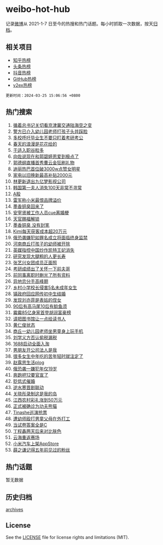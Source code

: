 # weibo-hot-hub

记录[微博](https://www.weibo.com)从 2021-1-7 日至今的热搜和热门话题。每小时抓取一次数据，按天[归档](archives)。

## 相关项目

- [知乎热榜](https://github.com/lonnyzhang423/zhihu-hot-hub)
- [头条热榜](https://github.com/lonnyzhang423/toutiao-hot-hub)
- [抖音热榜](https://github.com/lonnyzhang423/douyin-hot-hub)
- [GitHub热榜](https://github.com/lonnyzhang423/github-hot-hub)
- [v2ex热榜](https://github.com/lonnyzhang423/v2ex-hot-hub)


`更新时间：2024-03-25 15:06:56 +0800`

## 热门搜索

1. [循着总书记关切看京津冀交通陆海空之变](https://m.weibo.cn/search?containerid=100103type%3D1%26t%3D10%26q%3D%23%E5%BE%AA%E7%9D%80%E6%80%BB%E4%B9%A6%E8%AE%B0%E5%85%B3%E5%88%87%E7%9C%8B%E4%BA%AC%E6%B4%A5%E5%86%80%E4%BA%A4%E9%80%9A%E9%99%86%E6%B5%B7%E7%A9%BA%E4%B9%8B%E5%8F%98%23&stream_entry_id=51&isnewpage=1&extparam=seat%3D1%26filter_type%3Drealtimehot%26stream_entry_id%3D51%26pos%3D0%26c_type%3D51%26dgr%3D0%26q%3D%2523%25E5%25BE%25AA%25E7%259D%2580%25E6%2580%25BB%25E4%25B9%25A6%25E8%25AE%25B0%25E5%2585%25B3%25E5%2588%2587%25E7%259C%258B%25E4%25BA%25AC%25E6%25B4%25A5%25E5%2586%2580%25E4%25BA%25A4%25E9%2580%259A%25E9%2599%2586%25E6%25B5%25B7%25E7%25A9%25BA%25E4%25B9%258B%25E5%258F%2598%2523%26cate%3D10103%26display_time%3D1711350415%26pre_seqid%3D1711350415716013313225)
1. [警方已介入幼儿园老师打孩子头并踩脸](https://m.weibo.cn/search?containerid=100103type%3D1%26t%3D10%26q%3D%23%E8%AD%A6%E6%96%B9%E5%B7%B2%E4%BB%8B%E5%85%A5%E5%B9%BC%E5%84%BF%E5%9B%AD%E8%80%81%E5%B8%88%E6%89%93%E5%AD%A9%E5%AD%90%E5%A4%B4%E5%B9%B6%E8%B8%A9%E8%84%B8%23&stream_entry_id=31&isnewpage=1&extparam=seat%3D1%26lcate%3D5001%26pos%3D0%26realpos%3D1%26q%3D%2523%25E8%25AD%25A6%25E6%2596%25B9%25E5%25B7%25B2%25E4%25BB%258B%25E5%2585%25A5%25E5%25B9%25BC%25E5%2584%25BF%25E5%259B%25AD%25E8%2580%2581%25E5%25B8%2588%25E6%2589%2593%25E5%25AD%25A9%25E5%25AD%2590%25E5%25A4%25B4%25E5%25B9%25B6%25E8%25B8%25A9%25E8%2584%25B8%2523%26dgr%3D0%26filter_type%3Drealtimehot%26cate%3D5001%26c_type%3D31%26flag%3D2%26stream_entry_id%3D31%26band_rank%3D1%26display_time%3D1711350415%26pre_seqid%3D1711350415716013313225)
1. [多校呼吁毕业生不要只盯着考研考公](https://m.weibo.cn/search?containerid=100103type%3D1%26t%3D10%26q%3D%23%E5%A4%9A%E6%A0%A1%E5%91%BC%E5%90%81%E6%AF%95%E4%B8%9A%E7%94%9F%E4%B8%8D%E8%A6%81%E5%8F%AA%E7%9B%AF%E7%9D%80%E8%80%83%E7%A0%94%E8%80%83%E5%85%AC%23&stream_entry_id=31&isnewpage=1&extparam=seat%3D1%26lcate%3D5001%26pos%3D1%26realpos%3D2%26q%3D%2523%25E5%25A4%259A%25E6%25A0%25A1%25E5%2591%25BC%25E5%2590%2581%25E6%25AF%2595%25E4%25B8%259A%25E7%2594%259F%25E4%25B8%258D%25E8%25A6%2581%25E5%258F%25AA%25E7%259B%25AF%25E7%259D%2580%25E8%2580%2583%25E7%25A0%2594%25E8%2580%2583%25E5%2585%25AC%2523%26dgr%3D0%26filter_type%3Drealtimehot%26cate%3D5001%26c_type%3D31%26flag%3D0%26stream_entry_id%3D31%26band_rank%3D2%26display_time%3D1711350415%26pre_seqid%3D1711350415716013313225)
1. [春天的浪漫是花花给的](https://m.weibo.cn/search?containerid=100103type%3D1%26t%3D10%26q%3D%23%E6%98%A5%E5%A4%A9%E7%9A%84%E6%B5%AA%E6%BC%AB%E6%98%AF%E8%8A%B1%E8%8A%B1%E7%BB%99%E7%9A%84%23&stream_entry_id=31&isnewpage=1&extparam=seat%3D1%26lcate%3D5001%26pos%3D2%26realpos%3D3%26q%3D%2523%25E6%2598%25A5%25E5%25A4%25A9%25E7%259A%2584%25E6%25B5%25AA%25E6%25BC%25AB%25E6%2598%25AF%25E8%258A%25B1%25E8%258A%25B1%25E7%25BB%2599%25E7%259A%2584%2523%26dgr%3D0%26filter_type%3Drealtimehot%26cate%3D5001%26c_type%3D31%26flag%3D0%26stream_entry_id%3D31%26band_rank%3D3%26display_time%3D1711350415%26pre_seqid%3D1711350415716013313225)
1. [于适入职谷粒多](https://m.weibo.cn/search?containerid=100103type%3D1%26t%3D10%26q%3D%23%E4%BA%8E%E9%80%82%E5%85%A5%E8%81%8C%E8%B0%B7%E7%B2%92%E5%A4%9A%23&stream_entry_id=31&isnewpage=1&extparam=seat%3D1%26topic_ad%3D1%26lcate%3D5001%26is_ad_pos%3D1%26pos%3D3%26stream_entry_id%3D31%26q%3D%2523%25E4%25BA%258E%25E9%2580%2582%25E5%2585%25A5%25E8%2581%258C%25E8%25B0%25B7%25E7%25B2%2592%25E5%25A4%259A%2523%26dgr%3D0%26filter_type%3Drealtimehot%26band_rank%3D4%26c_type%3D31%26adid%3D227904%26cate%3D5001%26display_time%3D1711350415%26pre_seqid%3D1711350415716013313225)
1. [向佐说现在和郭碧婷恩爱到极点了](https://m.weibo.cn/search?containerid=100103type%3D1%26t%3D10%26q%3D%23%E5%90%91%E4%BD%90%E8%AF%B4%E7%8E%B0%E5%9C%A8%E5%92%8C%E9%83%AD%E7%A2%A7%E5%A9%B7%E6%81%A9%E7%88%B1%E5%88%B0%E6%9E%81%E7%82%B9%E4%BA%86%23&stream_entry_id=31&isnewpage=1&extparam=seat%3D1%26lcate%3D5001%26pos%3D4%26realpos%3D4%26q%3D%2523%25E5%2590%2591%25E4%25BD%2590%25E8%25AF%25B4%25E7%258E%25B0%25E5%259C%25A8%25E5%2592%258C%25E9%2583%25AD%25E7%25A2%25A7%25E5%25A9%25B7%25E6%2581%25A9%25E7%2588%25B1%25E5%2588%25B0%25E6%259E%2581%25E7%2582%25B9%25E4%25BA%2586%2523%26dgr%3D0%26filter_type%3Drealtimehot%26cate%3D5001%26c_type%3D31%26flag%3D2%26stream_entry_id%3D31%26band_rank%3D4%26display_time%3D1711350415%26pre_seqid%3D1711350415716013313225)
1. [郭德纲直播首秀曹云金狂刷礼物](https://m.weibo.cn/search?containerid=100103type%3D1%26t%3D10%26q%3D%23%E9%83%AD%E5%BE%B7%E7%BA%B2%E7%9B%B4%E6%92%AD%E9%A6%96%E7%A7%80%E6%9B%B9%E4%BA%91%E9%87%91%E7%8B%82%E5%88%B7%E7%A4%BC%E7%89%A9%23&stream_entry_id=31&isnewpage=1&extparam=seat%3D1%26lcate%3D5001%26pos%3D5%26realpos%3D5%26q%3D%2523%25E9%2583%25AD%25E5%25BE%25B7%25E7%25BA%25B2%25E7%259B%25B4%25E6%2592%25AD%25E9%25A6%2596%25E7%25A7%2580%25E6%259B%25B9%25E4%25BA%2591%25E9%2587%2591%25E7%258B%2582%25E5%2588%25B7%25E7%25A4%25BC%25E7%2589%25A9%2523%26dgr%3D0%26filter_type%3Drealtimehot%26cate%3D5001%26c_type%3D31%26flag%3D1%26stream_entry_id%3D31%26band_rank%3D5%26display_time%3D1711350415%26pre_seqid%3D1711350415716013313225)
1. [迪丽热巴首位破3000w点赞女明星](https://m.weibo.cn/search?containerid=100103type%3D1%26t%3D10%26q%3D%23%E8%BF%AA%E4%B8%BD%E7%83%AD%E5%B7%B4%E9%A6%96%E4%BD%8D%E7%A0%B43000w%E7%82%B9%E8%B5%9E%E5%A5%B3%E6%98%8E%E6%98%9F%23&stream_entry_id=31&isnewpage=1&extparam=seat%3D1%26lcate%3D5001%26pos%3D6%26realpos%3D6%26q%3D%2523%25E8%25BF%25AA%25E4%25B8%25BD%25E7%2583%25AD%25E5%25B7%25B4%25E9%25A6%2596%25E4%25BD%258D%25E7%25A0%25B43000w%25E7%2582%25B9%25E8%25B5%259E%25E5%25A5%25B3%25E6%2598%258E%25E6%2598%259F%2523%26dgr%3D0%26filter_type%3Drealtimehot%26cate%3D5001%26c_type%3D31%26flag%3D1%26stream_entry_id%3D31%26band_rank%3D6%26display_time%3D1711350415%26pre_seqid%3D1711350415716013313225)
1. [家电以旧换新最高补贴2000元](https://m.weibo.cn/search?containerid=100103type%3D1%26t%3D10%26q%3D%23%E5%AE%B6%E7%94%B5%E4%BB%A5%E6%97%A7%E6%8D%A2%E6%96%B0%E6%9C%80%E9%AB%98%E8%A1%A5%E8%B4%B42000%E5%85%83%23&stream_entry_id=31&isnewpage=1&extparam=seat%3D1%26topic_ad%3D1%26lcate%3D5001%26is_ad_pos%3D1%26pos%3D7%26stream_entry_id%3D31%26q%3D%2523%25E5%25AE%25B6%25E7%2594%25B5%25E4%25BB%25A5%25E6%2597%25A7%25E6%258D%25A2%25E6%2596%25B0%25E6%259C%2580%25E9%25AB%2598%25E8%25A1%25A5%25E8%25B4%25B42000%25E5%2585%2583%2523%26dgr%3D0%26filter_type%3Drealtimehot%26band_rank%3D7%26c_type%3D31%26adid%3D227946%26cate%3D5001%26display_time%3D1711350415%26pre_seqid%3D1711350415716013313225)
1. [林更新退出九亿梦影视公司](https://m.weibo.cn/search?containerid=100103type%3D1%26t%3D10%26q%3D%23%E6%9E%97%E6%9B%B4%E6%96%B0%E9%80%80%E5%87%BA%E4%B9%9D%E4%BA%BF%E6%A2%A6%E5%BD%B1%E8%A7%86%E5%85%AC%E5%8F%B8%23&stream_entry_id=31&isnewpage=1&extparam=seat%3D1%26lcate%3D5001%26pos%3D8%26realpos%3D7%26q%3D%2523%25E6%259E%2597%25E6%259B%25B4%25E6%2596%25B0%25E9%2580%2580%25E5%2587%25BA%25E4%25B9%259D%25E4%25BA%25BF%25E6%25A2%25A6%25E5%25BD%25B1%25E8%25A7%2586%25E5%2585%25AC%25E5%258F%25B8%2523%26dgr%3D0%26filter_type%3Drealtimehot%26cate%3D5001%26c_type%3D31%26flag%3D2%26stream_entry_id%3D31%26band_rank%3D7%26display_time%3D1711350415%26pre_seqid%3D1711350415716013313225)
1. [韩国第一夫人消失100天非常不寻常](https://m.weibo.cn/search?containerid=100103type%3D1%26t%3D10%26q%3D%23%E9%9F%A9%E5%9B%BD%E7%AC%AC%E4%B8%80%E5%A4%AB%E4%BA%BA%E6%B6%88%E5%A4%B1100%E5%A4%A9%E9%9D%9E%E5%B8%B8%E4%B8%8D%E5%AF%BB%E5%B8%B8%23&stream_entry_id=31&isnewpage=1&extparam=seat%3D1%26lcate%3D5001%26pos%3D9%26realpos%3D8%26q%3D%2523%25E9%259F%25A9%25E5%259B%25BD%25E7%25AC%25AC%25E4%25B8%2580%25E5%25A4%25AB%25E4%25BA%25BA%25E6%25B6%2588%25E5%25A4%25B1100%25E5%25A4%25A9%25E9%259D%259E%25E5%25B8%25B8%25E4%25B8%258D%25E5%25AF%25BB%25E5%25B8%25B8%2523%26dgr%3D0%26filter_type%3Drealtimehot%26cate%3D5001%26c_type%3D31%26flag%3D2%26stream_entry_id%3D31%26band_rank%3D8%26display_time%3D1711350415%26pre_seqid%3D1711350415716013313225)
1. [A股](https://m.weibo.cn/search?containerid=100103type%3D1%26t%3D10%26q%3DA%E8%82%A1&stream_entry_id=31&isnewpage=1&extparam=seat%3D1%26lcate%3D5001%26pos%3D10%26realpos%3D9%26q%3DA%25E8%2582%25A1%26dgr%3D0%26filter_type%3Drealtimehot%26cate%3D5001%26c_type%3D31%26flag%3D1%26stream_entry_id%3D31%26band_rank%3D9%26display_time%3D1711350415%26pre_seqid%3D1711350415716013313225)
1. [雷军称小米最恨品牌溢价](https://m.weibo.cn/search?containerid=100103type%3D1%26t%3D10%26q%3D%23%E9%9B%B7%E5%86%9B%E7%A7%B0%E5%B0%8F%E7%B1%B3%E6%9C%80%E6%81%A8%E5%93%81%E7%89%8C%E6%BA%A2%E4%BB%B7%23&stream_entry_id=31&isnewpage=1&extparam=seat%3D1%26lcate%3D5001%26pos%3D11%26realpos%3D10%26q%3D%2523%25E9%259B%25B7%25E5%2586%259B%25E7%25A7%25B0%25E5%25B0%258F%25E7%25B1%25B3%25E6%259C%2580%25E6%2581%25A8%25E5%2593%2581%25E7%2589%258C%25E6%25BA%25A2%25E4%25BB%25B7%2523%26dgr%3D0%26filter_type%3Drealtimehot%26cate%3D5001%26c_type%3D31%26flag%3D1%26stream_entry_id%3D31%26band_rank%3D10%26display_time%3D1711350415%26pre_seqid%3D1711350415716013313225)
1. [墨香铜臭回来了](https://m.weibo.cn/search?containerid=100103type%3D1%26t%3D10%26q%3D%E5%A2%A8%E9%A6%99%E9%93%9C%E8%87%AD%E5%9B%9E%E6%9D%A5%E4%BA%86&stream_entry_id=31&isnewpage=1&extparam=seat%3D1%26lcate%3D5001%26pos%3D12%26realpos%3D11%26q%3D%25E5%25A2%25A8%25E9%25A6%2599%25E9%2593%259C%25E8%2587%25AD%25E5%259B%259E%25E6%259D%25A5%25E4%25BA%2586%26dgr%3D0%26filter_type%3Drealtimehot%26cate%3D5001%26c_type%3D31%26flag%3D1%26stream_entry_id%3D31%26band_rank%3D11%26display_time%3D1711350415%26pre_seqid%3D1711350415716013313225)
1. [安宰贤被工作人员cue离婚梗](https://m.weibo.cn/search?containerid=100103type%3D1%26t%3D10%26q%3D%E5%AE%89%E5%AE%B0%E8%B4%A4%E8%A2%AB%E5%B7%A5%E4%BD%9C%E4%BA%BA%E5%91%98cue%E7%A6%BB%E5%A9%9A%E6%A2%97&stream_entry_id=31&isnewpage=1&extparam=seat%3D1%26lcate%3D5001%26pos%3D13%26realpos%3D12%26q%3D%25E5%25AE%2589%25E5%25AE%25B0%25E8%25B4%25A4%25E8%25A2%25AB%25E5%25B7%25A5%25E4%25BD%259C%25E4%25BA%25BA%25E5%2591%2598cue%25E7%25A6%25BB%25E5%25A9%259A%25E6%25A2%2597%26dgr%3D0%26filter_type%3Drealtimehot%26cate%3D5001%26c_type%3D31%26flag%3D1%26stream_entry_id%3D31%26band_rank%3D12%26display_time%3D1711350415%26pre_seqid%3D1711350415716013313225)
1. [天官赐福解锁](https://m.weibo.cn/search?containerid=100103type%3D1%26t%3D10%26q%3D%E5%A4%A9%E5%AE%98%E8%B5%90%E7%A6%8F%E8%A7%A3%E9%94%81&stream_entry_id=31&isnewpage=1&extparam=seat%3D1%26lcate%3D5001%26pos%3D14%26realpos%3D13%26q%3D%25E5%25A4%25A9%25E5%25AE%2598%25E8%25B5%2590%25E7%25A6%258F%25E8%25A7%25A3%25E9%2594%2581%26dgr%3D0%26filter_type%3Drealtimehot%26cate%3D5001%26c_type%3D31%26flag%3D1%26stream_entry_id%3D31%26band_rank%3D13%26display_time%3D1711350415%26pre_seqid%3D1711350415716013313225)
1. [墨香铜臭 没有封笔](https://m.weibo.cn/search?containerid=100103type%3D1%26t%3D10%26q%3D%E5%A2%A8%E9%A6%99%E9%93%9C%E8%87%AD+%E6%B2%A1%E6%9C%89%E5%B0%81%E7%AC%94&stream_entry_id=31&isnewpage=1&extparam=seat%3D1%26lcate%3D5001%26pos%3D15%26realpos%3D14%26q%3D%25E5%25A2%25A8%25E9%25A6%2599%25E9%2593%259C%25E8%2587%25AD%2520%25E6%25B2%25A1%25E6%259C%2589%25E5%25B0%2581%25E7%25AC%2594%26dgr%3D0%26filter_type%3Drealtimehot%26cate%3D5001%26c_type%3D31%26flag%3D1%26stream_entry_id%3D31%26band_rank%3D14%26display_time%3D1711350415%26pre_seqid%3D1711350415716013313225)
1. [Kimi每天获客成本超20万元](https://m.weibo.cn/search?containerid=100103type%3D1%26t%3D10%26q%3D%23Kimi%E6%AF%8F%E5%A4%A9%E8%8E%B7%E5%AE%A2%E6%88%90%E6%9C%AC%E8%B6%8520%E4%B8%87%E5%85%83%23&stream_entry_id=31&isnewpage=1&extparam=seat%3D1%26lcate%3D5001%26pos%3D16%26realpos%3D15%26q%3D%2523Kimi%25E6%25AF%258F%25E5%25A4%25A9%25E8%258E%25B7%25E5%25AE%25A2%25E6%2588%2590%25E6%259C%25AC%25E8%25B6%258520%25E4%25B8%2587%25E5%2585%2583%2523%26dgr%3D0%26filter_type%3Drealtimehot%26cate%3D5001%26c_type%3D31%26flag%3D2%26stream_entry_id%3D31%26band_rank%3D15%26display_time%3D1711350415%26pre_seqid%3D1711350415716013313225)
1. [俄恐袭嫌犯如罪名成立将面临终身监禁](https://m.weibo.cn/search?containerid=100103type%3D1%26t%3D10%26q%3D%23%E4%BF%84%E6%81%90%E8%A2%AD%E5%AB%8C%E7%8A%AF%E5%A6%82%E7%BD%AA%E5%90%8D%E6%88%90%E7%AB%8B%E5%B0%86%E9%9D%A2%E4%B8%B4%E7%BB%88%E8%BA%AB%E7%9B%91%E7%A6%81%23&stream_entry_id=31&isnewpage=1&extparam=seat%3D1%26lcate%3D5001%26pos%3D17%26realpos%3D16%26q%3D%2523%25E4%25BF%2584%25E6%2581%2590%25E8%25A2%25AD%25E5%25AB%258C%25E7%258A%25AF%25E5%25A6%2582%25E7%25BD%25AA%25E5%2590%258D%25E6%2588%2590%25E7%25AB%258B%25E5%25B0%2586%25E9%259D%25A2%25E4%25B8%25B4%25E7%25BB%2588%25E8%25BA%25AB%25E7%259B%2591%25E7%25A6%2581%2523%26dgr%3D0%26filter_type%3Drealtimehot%26cate%3D5001%26c_type%3D31%26flag%3D1%26stream_entry_id%3D31%26band_rank%3D16%26display_time%3D1711350415%26pre_seqid%3D1711350415716013313225)
1. [河南商丘打孩子的幼师被开除](https://m.weibo.cn/search?containerid=100103type%3D1%26t%3D10%26q%3D%23%E6%B2%B3%E5%8D%97%E5%95%86%E4%B8%98%E6%89%93%E5%AD%A9%E5%AD%90%E7%9A%84%E5%B9%BC%E5%B8%88%E8%A2%AB%E5%BC%80%E9%99%A4%23&stream_entry_id=31&isnewpage=1&extparam=seat%3D1%26lcate%3D5001%26pos%3D18%26realpos%3D17%26q%3D%2523%25E6%25B2%25B3%25E5%258D%2597%25E5%2595%2586%25E4%25B8%2598%25E6%2589%2593%25E5%25AD%25A9%25E5%25AD%2590%25E7%259A%2584%25E5%25B9%25BC%25E5%25B8%2588%25E8%25A2%25AB%25E5%25BC%2580%25E9%2599%25A4%2523%26dgr%3D0%26filter_type%3Drealtimehot%26cate%3D5001%26c_type%3D31%26flag%3D1%26stream_entry_id%3D31%26band_rank%3D17%26display_time%3D1711350415%26pre_seqid%3D1711350415716013313225)
1. [英媒指控中国炒作凯特王妃消失](https://m.weibo.cn/search?containerid=100103type%3D1%26t%3D10%26q%3D%23%E8%8B%B1%E5%AA%92%E6%8C%87%E6%8E%A7%E4%B8%AD%E5%9B%BD%E7%82%92%E4%BD%9C%E5%87%AF%E7%89%B9%E7%8E%8B%E5%A6%83%E6%B6%88%E5%A4%B1%23&stream_entry_id=31&isnewpage=1&extparam=seat%3D1%26lcate%3D5001%26pos%3D19%26realpos%3D18%26q%3D%2523%25E8%258B%25B1%25E5%25AA%2592%25E6%258C%2587%25E6%258E%25A7%25E4%25B8%25AD%25E5%259B%25BD%25E7%2582%2592%25E4%25BD%259C%25E5%2587%25AF%25E7%2589%25B9%25E7%258E%258B%25E5%25A6%2583%25E6%25B6%2588%25E5%25A4%25B1%2523%26dgr%3D0%26filter_type%3Drealtimehot%26cate%3D5001%26c_type%3D31%26flag%3D1%26stream_entry_id%3D31%26band_rank%3D18%26display_time%3D1711350415%26pre_seqid%3D1711350415716013313225)
1. [研究发现大腿粗的人更长寿](https://m.weibo.cn/search?containerid=100103type%3D1%26t%3D10%26q%3D%23%E7%A0%94%E7%A9%B6%E5%8F%91%E7%8E%B0%E5%A4%A7%E8%85%BF%E7%B2%97%E7%9A%84%E4%BA%BA%E6%9B%B4%E9%95%BF%E5%AF%BF%23&stream_entry_id=31&isnewpage=1&extparam=seat%3D1%26lcate%3D5001%26pos%3D20%26realpos%3D19%26q%3D%2523%25E7%25A0%2594%25E7%25A9%25B6%25E5%258F%2591%25E7%258E%25B0%25E5%25A4%25A7%25E8%2585%25BF%25E7%25B2%2597%25E7%259A%2584%25E4%25BA%25BA%25E6%259B%25B4%25E9%2595%25BF%25E5%25AF%25BF%2523%26dgr%3D0%26filter_type%3Drealtimehot%26cate%3D5001%26c_type%3D31%26flag%3D0%26stream_entry_id%3D31%26band_rank%3D19%26display_time%3D1711350415%26pre_seqid%3D1711350415716013313225)
1. [张艺兴女团成员正面照](https://m.weibo.cn/search?containerid=100103type%3D1%26t%3D10%26q%3D%23%E5%BC%A0%E8%89%BA%E5%85%B4%E5%A5%B3%E5%9B%A2%E6%88%90%E5%91%98%E6%AD%A3%E9%9D%A2%E7%85%A7%23&stream_entry_id=31&isnewpage=1&extparam=seat%3D1%26lcate%3D5001%26pos%3D21%26realpos%3D20%26q%3D%2523%25E5%25BC%25A0%25E8%2589%25BA%25E5%2585%25B4%25E5%25A5%25B3%25E5%259B%25A2%25E6%2588%2590%25E5%2591%2598%25E6%25AD%25A3%25E9%259D%25A2%25E7%2585%25A7%2523%26dgr%3D0%26filter_type%3Drealtimehot%26cate%3D5001%26c_type%3D31%26flag%3D0%26stream_entry_id%3D31%26band_rank%3D20%26display_time%3D1711350415%26pre_seqid%3D1711350415716013313225)
1. [考研成绩出了关怀一下前夫哥](https://m.weibo.cn/search?containerid=100103type%3D1%26t%3D10%26q%3D%23%E8%80%83%E7%A0%94%E6%88%90%E7%BB%A9%E5%87%BA%E4%BA%86%E5%85%B3%E6%80%80%E4%B8%80%E4%B8%8B%E5%89%8D%E5%A4%AB%E5%93%A5%23&stream_entry_id=31&isnewpage=1&extparam=seat%3D1%26lcate%3D5001%26pos%3D22%26realpos%3D21%26q%3D%2523%25E8%2580%2583%25E7%25A0%2594%25E6%2588%2590%25E7%25BB%25A9%25E5%2587%25BA%25E4%25BA%2586%25E5%2585%25B3%25E6%2580%2580%25E4%25B8%2580%25E4%25B8%258B%25E5%2589%258D%25E5%25A4%25AB%25E5%2593%25A5%2523%26dgr%3D0%26filter_type%3Drealtimehot%26cate%3D5001%26c_type%3D31%26flag%3D1%26stream_entry_id%3D31%26band_rank%3D21%26display_time%3D1711350415%26pre_seqid%3D1711350415716013313225)
1. [前同事离职时删光了所有资料](https://m.weibo.cn/search?containerid=100103type%3D1%26t%3D10%26q%3D%23%E5%89%8D%E5%90%8C%E4%BA%8B%E7%A6%BB%E8%81%8C%E6%97%B6%E5%88%A0%E5%85%89%E4%BA%86%E6%89%80%E6%9C%89%E8%B5%84%E6%96%99%23&stream_entry_id=31&isnewpage=1&extparam=seat%3D1%26lcate%3D5001%26pos%3D23%26realpos%3D22%26q%3D%2523%25E5%2589%258D%25E5%2590%258C%25E4%25BA%258B%25E7%25A6%25BB%25E8%2581%258C%25E6%2597%25B6%25E5%2588%25A0%25E5%2585%2589%25E4%25BA%2586%25E6%2589%2580%25E6%259C%2589%25E8%25B5%2584%25E6%2596%2599%2523%26dgr%3D0%26filter_type%3Drealtimehot%26cate%3D5001%26c_type%3D31%26flag%3D0%26stream_entry_id%3D31%26band_rank%3D22%26display_time%3D1711350415%26pre_seqid%3D1711350415716013313225)
1. [异地恋分手高峰期](https://m.weibo.cn/search?containerid=100103type%3D1%26t%3D10%26q%3D%23%E5%BC%82%E5%9C%B0%E6%81%8B%E5%88%86%E6%89%8B%E9%AB%98%E5%B3%B0%E6%9C%9F%23&stream_entry_id=31&isnewpage=1&extparam=seat%3D1%26lcate%3D5001%26pos%3D24%26realpos%3D23%26q%3D%2523%25E5%25BC%2582%25E5%259C%25B0%25E6%2581%258B%25E5%2588%2586%25E6%2589%258B%25E9%25AB%2598%25E5%25B3%25B0%25E6%259C%259F%2523%26dgr%3D0%26filter_type%3Drealtimehot%26cate%3D5001%26c_type%3D31%26flag%3D1%26stream_entry_id%3D31%26band_rank%3D23%26display_time%3D1711350415%26pre_seqid%3D1711350415716013313225)
1. [乡村小学校长侵害5名未成年女生](https://m.weibo.cn/search?containerid=100103type%3D1%26t%3D10%26q%3D%23%E4%B9%A1%E6%9D%91%E5%B0%8F%E5%AD%A6%E6%A0%A1%E9%95%BF%E4%BE%B5%E5%AE%B35%E5%90%8D%E6%9C%AA%E6%88%90%E5%B9%B4%E5%A5%B3%E7%94%9F%23&stream_entry_id=31&isnewpage=1&extparam=seat%3D1%26lcate%3D5001%26pos%3D25%26realpos%3D24%26q%3D%2523%25E4%25B9%25A1%25E6%259D%2591%25E5%25B0%258F%25E5%25AD%25A6%25E6%25A0%25A1%25E9%2595%25BF%25E4%25BE%25B5%25E5%25AE%25B35%25E5%2590%258D%25E6%259C%25AA%25E6%2588%2590%25E5%25B9%25B4%25E5%25A5%25B3%25E7%2594%259F%2523%26dgr%3D0%26filter_type%3Drealtimehot%26cate%3D5001%26c_type%3D31%26flag%3D0%26stream_entry_id%3D31%26band_rank%3D24%26display_time%3D1711350415%26pre_seqid%3D1711350415716013313225)
1. [镇政府回应网传初中生结婚](https://m.weibo.cn/search?containerid=100103type%3D1%26t%3D10%26q%3D%23%E9%95%87%E6%94%BF%E5%BA%9C%E5%9B%9E%E5%BA%94%E7%BD%91%E4%BC%A0%E5%88%9D%E4%B8%AD%E7%94%9F%E7%BB%93%E5%A9%9A%23&stream_entry_id=31&isnewpage=1&extparam=seat%3D1%26lcate%3D5001%26pos%3D26%26realpos%3D25%26q%3D%2523%25E9%2595%2587%25E6%2594%25BF%25E5%25BA%259C%25E5%259B%259E%25E5%25BA%2594%25E7%25BD%2591%25E4%25BC%25A0%25E5%2588%259D%25E4%25B8%25AD%25E7%2594%259F%25E7%25BB%2593%25E5%25A9%259A%2523%26dgr%3D0%26filter_type%3Drealtimehot%26cate%3D5001%26c_type%3D31%26flag%3D1%26stream_entry_id%3D31%26band_rank%3D25%26display_time%3D1711350415%26pre_seqid%3D1711350415716013313225)
1. [发现刘亦菲是表姑的侄女](https://m.weibo.cn/search?containerid=100103type%3D1%26t%3D10%26q%3D%23%E5%8F%91%E7%8E%B0%E5%88%98%E4%BA%A6%E8%8F%B2%E6%98%AF%E8%A1%A8%E5%A7%91%E7%9A%84%E4%BE%84%E5%A5%B3%23&stream_entry_id=31&isnewpage=1&extparam=seat%3D1%26lcate%3D5001%26pos%3D27%26realpos%3D26%26q%3D%2523%25E5%258F%2591%25E7%258E%25B0%25E5%2588%2598%25E4%25BA%25A6%25E8%258F%25B2%25E6%2598%25AF%25E8%25A1%25A8%25E5%25A7%2591%25E7%259A%2584%25E4%25BE%2584%25E5%25A5%25B3%2523%26dgr%3D0%26filter_type%3Drealtimehot%26cate%3D5001%26c_type%3D31%26flag%3D0%26stream_entry_id%3D31%26band_rank%3D26%26display_time%3D1711350415%26pre_seqid%3D1711350415716013313225)
1. [90后有高马尾10后有鲶鱼须](https://m.weibo.cn/search?containerid=100103type%3D1%26t%3D10%26q%3D%2390%E5%90%8E%E6%9C%89%E9%AB%98%E9%A9%AC%E5%B0%BE10%E5%90%8E%E6%9C%89%E9%B2%B6%E9%B1%BC%E9%A1%BB%23&stream_entry_id=31&isnewpage=1&extparam=seat%3D1%26lcate%3D5001%26pos%3D28%26realpos%3D27%26q%3D%252390%25E5%2590%258E%25E6%259C%2589%25E9%25AB%2598%25E9%25A9%25AC%25E5%25B0%25BE10%25E5%2590%258E%25E6%259C%2589%25E9%25B2%25B6%25E9%25B1%25BC%25E9%25A1%25BB%2523%26dgr%3D0%26filter_type%3Drealtimehot%26cate%3D5001%26c_type%3D31%26flag%3D1%26stream_entry_id%3D31%26band_rank%3D27%26display_time%3D1711350415%26pre_seqid%3D1711350415716013313225)
1. [霉霉85亿身家首登胡润富豪榜](https://m.weibo.cn/search?containerid=100103type%3D1%26t%3D10%26q%3D%23%E9%9C%89%E9%9C%8985%E4%BA%BF%E8%BA%AB%E5%AE%B6%E9%A6%96%E7%99%BB%E8%83%A1%E6%B6%A6%E5%AF%8C%E8%B1%AA%E6%A6%9C%23&stream_entry_id=31&isnewpage=1&extparam=seat%3D1%26lcate%3D5001%26pos%3D29%26realpos%3D28%26q%3D%2523%25E9%259C%2589%25E9%259C%258985%25E4%25BA%25BF%25E8%25BA%25AB%25E5%25AE%25B6%25E9%25A6%2596%25E7%2599%25BB%25E8%2583%25A1%25E6%25B6%25A6%25E5%25AF%258C%25E8%25B1%25AA%25E6%25A6%259C%2523%26dgr%3D0%26filter_type%3Drealtimehot%26cate%3D5001%26c_type%3D31%26flag%3D0%26stream_entry_id%3D31%26band_rank%3D28%26display_time%3D1711350415%26pre_seqid%3D1711350415716013313225)
1. [请把图书馆让一点给读书人](https://m.weibo.cn/search?containerid=100103type%3D1%26t%3D10%26q%3D%23%E8%AF%B7%E6%8A%8A%E5%9B%BE%E4%B9%A6%E9%A6%86%E8%AE%A9%E4%B8%80%E7%82%B9%E7%BB%99%E8%AF%BB%E4%B9%A6%E4%BA%BA%23&stream_entry_id=31&isnewpage=1&extparam=seat%3D1%26lcate%3D5001%26pos%3D30%26realpos%3D29%26q%3D%2523%25E8%25AF%25B7%25E6%258A%258A%25E5%259B%25BE%25E4%25B9%25A6%25E9%25A6%2586%25E8%25AE%25A9%25E4%25B8%2580%25E7%2582%25B9%25E7%25BB%2599%25E8%25AF%25BB%25E4%25B9%25A6%25E4%25BA%25BA%2523%26dgr%3D0%26filter_type%3Drealtimehot%26cate%3D5001%26c_type%3D31%26flag%3D0%26stream_entry_id%3D31%26band_rank%3D29%26display_time%3D1711350415%26pre_seqid%3D1711350415716013313225)
1. [黄仁俊状态](https://m.weibo.cn/search?containerid=100103type%3D1%26t%3D10%26q%3D%E9%BB%84%E4%BB%81%E4%BF%8A%E7%8A%B6%E6%80%81&stream_entry_id=31&isnewpage=1&extparam=seat%3D1%26lcate%3D5001%26pos%3D31%26realpos%3D30%26q%3D%25E9%25BB%2584%25E4%25BB%2581%25E4%25BF%258A%25E7%258A%25B6%25E6%2580%2581%26dgr%3D0%26filter_type%3Drealtimehot%26cate%3D5001%26c_type%3D31%26flag%3D1%26stream_entry_id%3D31%26band_rank%3D30%26display_time%3D1711350415%26pre_seqid%3D1711350415716013313225)
1. [商丘一幼儿园老师坐男童身上玩手机](https://m.weibo.cn/search?containerid=100103type%3D1%26t%3D10%26q%3D%23%E5%95%86%E4%B8%98%E4%B8%80%E5%B9%BC%E5%84%BF%E5%9B%AD%E8%80%81%E5%B8%88%E5%9D%90%E7%94%B7%E7%AB%A5%E8%BA%AB%E4%B8%8A%E7%8E%A9%E6%89%8B%E6%9C%BA%23&stream_entry_id=31&isnewpage=1&extparam=seat%3D1%26lcate%3D5001%26pos%3D32%26realpos%3D31%26q%3D%2523%25E5%2595%2586%25E4%25B8%2598%25E4%25B8%2580%25E5%25B9%25BC%25E5%2584%25BF%25E5%259B%25AD%25E8%2580%2581%25E5%25B8%2588%25E5%259D%2590%25E7%2594%25B7%25E7%25AB%25A5%25E8%25BA%25AB%25E4%25B8%258A%25E7%258E%25A9%25E6%2589%258B%25E6%259C%25BA%2523%26dgr%3D0%26filter_type%3Drealtimehot%26cate%3D5001%26c_type%3D31%26flag%3D1%26stream_entry_id%3D31%26band_rank%3D31%26display_time%3D1711350415%26pre_seqid%3D1711350415716013313225)
1. [刘学义方否认偷税漏税](https://m.weibo.cn/search?containerid=100103type%3D1%26t%3D10%26q%3D%23%E5%88%98%E5%AD%A6%E4%B9%89%E6%96%B9%E5%90%A6%E8%AE%A4%E5%81%B7%E7%A8%8E%E6%BC%8F%E7%A8%8E%23&stream_entry_id=31&isnewpage=1&extparam=seat%3D1%26lcate%3D5001%26pos%3D33%26realpos%3D32%26q%3D%2523%25E5%2588%2598%25E5%25AD%25A6%25E4%25B9%2589%25E6%2596%25B9%25E5%2590%25A6%25E8%25AE%25A4%25E5%2581%25B7%25E7%25A8%258E%25E6%25BC%258F%25E7%25A8%258E%2523%26dgr%3D0%26filter_type%3Drealtimehot%26cate%3D5001%26c_type%3D31%26flag%3D0%26stream_entry_id%3D31%26band_rank%3D32%26display_time%3D1711350415%26pre_seqid%3D1711350415716013313225)
1. [1688启动全面入淘](https://m.weibo.cn/search?containerid=100103type%3D1%26t%3D10%26q%3D%231688%E5%90%AF%E5%8A%A8%E5%85%A8%E9%9D%A2%E5%85%A5%E6%B7%98%23&stream_entry_id=31&isnewpage=1&extparam=seat%3D1%26lcate%3D5001%26pos%3D34%26realpos%3D33%26q%3D%25231688%25E5%2590%25AF%25E5%258A%25A8%25E5%2585%25A8%25E9%259D%25A2%25E5%2585%25A5%25E6%25B7%2598%2523%26dgr%3D0%26filter_type%3Drealtimehot%26cate%3D5001%26c_type%3D31%26flag%3D1%26stream_entry_id%3D31%26band_rank%3D33%26display_time%3D1711350415%26pre_seqid%3D1711350415716013313225)
1. [男朋友开公司法人是我](https://m.weibo.cn/search?containerid=100103type%3D1%26t%3D10%26q%3D%23%E7%94%B7%E6%9C%8B%E5%8F%8B%E5%BC%80%E5%85%AC%E5%8F%B8%E6%B3%95%E4%BA%BA%E6%98%AF%E6%88%91%23&stream_entry_id=31&isnewpage=1&extparam=seat%3D1%26lcate%3D5001%26pos%3D35%26realpos%3D34%26q%3D%2523%25E7%2594%25B7%25E6%259C%258B%25E5%258F%258B%25E5%25BC%2580%25E5%2585%25AC%25E5%258F%25B8%25E6%25B3%2595%25E4%25BA%25BA%25E6%2598%25AF%25E6%2588%2591%2523%26dgr%3D0%26filter_type%3Drealtimehot%26cate%3D5001%26c_type%3D31%26flag%3D1%26stream_entry_id%3D31%26band_rank%3D34%26display_time%3D1711350415%26pre_seqid%3D1711350415716013313225)
1. [很多女生中年吃的苦年轻时就注定了](https://m.weibo.cn/search?containerid=100103type%3D1%26t%3D10%26q%3D%23%E5%BE%88%E5%A4%9A%E5%A5%B3%E7%94%9F%E4%B8%AD%E5%B9%B4%E5%90%83%E7%9A%84%E8%8B%A6%E5%B9%B4%E8%BD%BB%E6%97%B6%E5%B0%B1%E6%B3%A8%E5%AE%9A%E4%BA%86%23&stream_entry_id=31&isnewpage=1&extparam=seat%3D1%26lcate%3D5001%26pos%3D36%26realpos%3D35%26q%3D%2523%25E5%25BE%2588%25E5%25A4%259A%25E5%25A5%25B3%25E7%2594%259F%25E4%25B8%25AD%25E5%25B9%25B4%25E5%2590%2583%25E7%259A%2584%25E8%258B%25A6%25E5%25B9%25B4%25E8%25BD%25BB%25E6%2597%25B6%25E5%25B0%25B1%25E6%25B3%25A8%25E5%25AE%259A%25E4%25BA%2586%2523%26dgr%3D0%26filter_type%3Drealtimehot%26cate%3D5001%26c_type%3D31%26flag%3D0%26stream_entry_id%3D31%26band_rank%3D35%26display_time%3D1711350415%26pre_seqid%3D1711350415716013313225)
1. [赵露思生活plog](https://m.weibo.cn/search?containerid=100103type%3D1%26t%3D10%26q%3D%23%E8%B5%B5%E9%9C%B2%E6%80%9D%E7%94%9F%E6%B4%BBplog%23&stream_entry_id=31&isnewpage=1&extparam=seat%3D1%26lcate%3D5001%26pos%3D37%26realpos%3D36%26q%3D%2523%25E8%25B5%25B5%25E9%259C%25B2%25E6%2580%259D%25E7%2594%259F%25E6%25B4%25BBplog%2523%26dgr%3D0%26filter_type%3Drealtimehot%26cate%3D5001%26c_type%3D31%26flag%3D1%26stream_entry_id%3D31%26band_rank%3D36%26display_time%3D1711350415%26pre_seqid%3D1711350415716013313225)
1. [俄恐袭一嫌犯年仅19岁](https://m.weibo.cn/search?containerid=100103type%3D1%26t%3D10%26q%3D%23%E4%BF%84%E6%81%90%E8%A2%AD%E4%B8%80%E5%AB%8C%E7%8A%AF%E5%B9%B4%E4%BB%8519%E5%B2%81%23&stream_entry_id=31&isnewpage=1&extparam=seat%3D1%26lcate%3D5001%26pos%3D38%26realpos%3D37%26q%3D%2523%25E4%25BF%2584%25E6%2581%2590%25E8%25A2%25AD%25E4%25B8%2580%25E5%25AB%258C%25E7%258A%25AF%25E5%25B9%25B4%25E4%25BB%258519%25E5%25B2%2581%2523%26dgr%3D0%26filter_type%3Drealtimehot%26cate%3D5001%26c_type%3D31%26flag%3D0%26stream_entry_id%3D31%26band_rank%3D37%26display_time%3D1711350415%26pre_seqid%3D1711350415716013313225)
1. [奔跑吧12要官宣了](https://m.weibo.cn/search?containerid=100103type%3D1%26t%3D10%26q%3D%23%E5%A5%94%E8%B7%91%E5%90%A712%E8%A6%81%E5%AE%98%E5%AE%A3%E4%BA%86%23&stream_entry_id=31&isnewpage=1&extparam=seat%3D1%26lcate%3D5001%26pos%3D39%26realpos%3D38%26q%3D%2523%25E5%25A5%2594%25E8%25B7%2591%25E5%2590%25A712%25E8%25A6%2581%25E5%25AE%2598%25E5%25AE%25A3%25E4%25BA%2586%2523%26dgr%3D0%26filter_type%3Drealtimehot%26cate%3D5001%26c_type%3D31%26flag%3D1%26stream_entry_id%3D31%26band_rank%3D38%26display_time%3D1711350415%26pre_seqid%3D1711350415716013313225)
1. [贬低式催婚](https://m.weibo.cn/search?containerid=100103type%3D1%26t%3D10%26q%3D%23%E8%B4%AC%E4%BD%8E%E5%BC%8F%E5%82%AC%E5%A9%9A%23&stream_entry_id=31&isnewpage=1&extparam=seat%3D1%26lcate%3D5001%26pos%3D40%26realpos%3D39%26q%3D%2523%25E8%25B4%25AC%25E4%25BD%258E%25E5%25BC%258F%25E5%2582%25AC%25E5%25A9%259A%2523%26dgr%3D0%26filter_type%3Drealtimehot%26cate%3D5001%26c_type%3D31%26flag%3D1%26stream_entry_id%3D31%26band_rank%3D39%26display_time%3D1711350415%26pre_seqid%3D1711350415716013313225)
1. [逆水寒晋剧联动](https://m.weibo.cn/search?containerid=100103type%3D1%26t%3D10%26q%3D%23%E9%80%86%E6%B0%B4%E5%AF%92%E6%99%8B%E5%89%A7%E8%81%94%E5%8A%A8%23&stream_entry_id=31&isnewpage=1&extparam=seat%3D1%26lcate%3D5001%26pos%3D41%26realpos%3D40%26q%3D%2523%25E9%2580%2586%25E6%25B0%25B4%25E5%25AF%2592%25E6%2599%258B%25E5%2589%25A7%25E8%2581%2594%25E5%258A%25A8%2523%26dgr%3D0%26filter_type%3Drealtimehot%26cate%3D5001%26c_type%3D31%26flag%3D1%26stream_entry_id%3D31%26band_rank%3D40%26display_time%3D1711350415%26pre_seqid%3D1711350415716013313225)
1. [关晓彤录制这是我的岛](https://m.weibo.cn/search?containerid=100103type%3D1%26t%3D10%26q%3D%23%E5%85%B3%E6%99%93%E5%BD%A4%E5%BD%95%E5%88%B6%E8%BF%99%E6%98%AF%E6%88%91%E7%9A%84%E5%B2%9B%23&stream_entry_id=31&isnewpage=1&extparam=seat%3D1%26lcate%3D5001%26pos%3D42%26realpos%3D41%26q%3D%2523%25E5%2585%25B3%25E6%2599%2593%25E5%25BD%25A4%25E5%25BD%2595%25E5%2588%25B6%25E8%25BF%2599%25E6%2598%25AF%25E6%2588%2591%25E7%259A%2584%25E5%25B2%259B%2523%26dgr%3D0%26filter_type%3Drealtimehot%26cate%3D5001%26c_type%3D31%26flag%3D1%26stream_entry_id%3D31%26band_rank%3D41%26display_time%3D1711350415%26pre_seqid%3D1711350415716013313225)
1. [江西农村彩礼涨到50万元](https://m.weibo.cn/search?containerid=100103type%3D1%26t%3D10%26q%3D%23%E6%B1%9F%E8%A5%BF%E5%86%9C%E6%9D%91%E5%BD%A9%E7%A4%BC%E6%B6%A8%E5%88%B050%E4%B8%87%E5%85%83%23&stream_entry_id=31&isnewpage=1&extparam=seat%3D1%26lcate%3D5001%26pos%3D43%26realpos%3D42%26q%3D%2523%25E6%25B1%259F%25E8%25A5%25BF%25E5%2586%259C%25E6%259D%2591%25E5%25BD%25A9%25E7%25A4%25BC%25E6%25B6%25A8%25E5%2588%25B050%25E4%25B8%2587%25E5%2585%2583%2523%26dgr%3D0%26filter_type%3Drealtimehot%26cate%3D5001%26c_type%3D31%26flag%3D0%26stream_entry_id%3D31%26band_rank%3D42%26display_time%3D1711350415%26pre_seqid%3D1711350415716013313225)
1. [正式被确诊为功夫熊猫](https://m.weibo.cn/search?containerid=100103type%3D1%26t%3D10%26q%3D%23%E6%AD%A3%E5%BC%8F%E8%A2%AB%E7%A1%AE%E8%AF%8A%E4%B8%BA%E5%8A%9F%E5%A4%AB%E7%86%8A%E7%8C%AB%23&stream_entry_id=31&isnewpage=1&extparam=seat%3D1%26lcate%3D5001%26pos%3D44%26realpos%3D43%26q%3D%2523%25E6%25AD%25A3%25E5%25BC%258F%25E8%25A2%25AB%25E7%25A1%25AE%25E8%25AF%258A%25E4%25B8%25BA%25E5%258A%259F%25E5%25A4%25AB%25E7%2586%258A%25E7%258C%25AB%2523%26dgr%3D0%26filter_type%3Drealtimehot%26cate%3D5001%26c_type%3D31%26flag%3D1%26stream_entry_id%3D31%26band_rank%3D43%26display_time%3D1711350415%26pre_seqid%3D1711350415716013313225)
1. [Tinashe巡演抢票](https://m.weibo.cn/search?containerid=100103type%3D1%26t%3D10%26q%3DTinashe%E5%B7%A1%E6%BC%94%E6%8A%A2%E7%A5%A8&stream_entry_id=31&isnewpage=1&extparam=seat%3D1%26lcate%3D5001%26pos%3D45%26realpos%3D44%26q%3DTinashe%25E5%25B7%25A1%25E6%25BC%2594%25E6%258A%25A2%25E7%25A5%25A8%26dgr%3D0%26filter_type%3Drealtimehot%26cate%3D5001%26c_type%3D31%26flag%3D1%26stream_entry_id%3D31%26band_rank%3D44%26display_time%3D1711350415%26pre_seqid%3D1711350415716013313225)
1. [遭幼师殴打男童父母在外打工](https://m.weibo.cn/search?containerid=100103type%3D1%26t%3D10%26q%3D%23%E9%81%AD%E5%B9%BC%E5%B8%88%E6%AE%B4%E6%89%93%E7%94%B7%E7%AB%A5%E7%88%B6%E6%AF%8D%E5%9C%A8%E5%A4%96%E6%89%93%E5%B7%A5%23&stream_entry_id=31&isnewpage=1&extparam=seat%3D1%26lcate%3D5001%26pos%3D46%26realpos%3D45%26q%3D%2523%25E9%2581%25AD%25E5%25B9%25BC%25E5%25B8%2588%25E6%25AE%25B4%25E6%2589%2593%25E7%2594%25B7%25E7%25AB%25A5%25E7%2588%25B6%25E6%25AF%258D%25E5%259C%25A8%25E5%25A4%2596%25E6%2589%2593%25E5%25B7%25A5%2523%26dgr%3D0%26filter_type%3Drealtimehot%26cate%3D5001%26c_type%3D31%26flag%3D1%26stream_entry_id%3D31%26band_rank%3D45%26display_time%3D1711350415%26pre_seqid%3D1711350415716013313225)
1. [当试卷答案全是C](https://m.weibo.cn/search?containerid=100103type%3D1%26t%3D10%26q%3D%23%E5%BD%93%E8%AF%95%E5%8D%B7%E7%AD%94%E6%A1%88%E5%85%A8%E6%98%AFC%23&stream_entry_id=31&isnewpage=1&extparam=seat%3D1%26lcate%3D5001%26pos%3D47%26realpos%3D46%26q%3D%2523%25E5%25BD%2593%25E8%25AF%2595%25E5%258D%25B7%25E7%25AD%2594%25E6%25A1%2588%25E5%2585%25A8%25E6%2598%25AFC%2523%26dgr%3D0%26filter_type%3Drealtimehot%26cate%3D5001%26c_type%3D31%26flag%3D1%26stream_entry_id%3D31%26band_rank%3D46%26display_time%3D1711350415%26pre_seqid%3D1711350415716013313225)
1. [丁程鑫两天后来对比肤色](https://m.weibo.cn/search?containerid=100103type%3D1%26t%3D10%26q%3D%23%E4%B8%81%E7%A8%8B%E9%91%AB%E4%B8%A4%E5%A4%A9%E5%90%8E%E6%9D%A5%E5%AF%B9%E6%AF%94%E8%82%A4%E8%89%B2%23&stream_entry_id=31&isnewpage=1&extparam=seat%3D1%26lcate%3D5001%26pos%3D48%26realpos%3D47%26q%3D%2523%25E4%25B8%2581%25E7%25A8%258B%25E9%2591%25AB%25E4%25B8%25A4%25E5%25A4%25A9%25E5%2590%258E%25E6%259D%25A5%25E5%25AF%25B9%25E6%25AF%2594%25E8%2582%25A4%25E8%2589%25B2%2523%26dgr%3D0%26filter_type%3Drealtimehot%26cate%3D5001%26c_type%3D31%26flag%3D1%26stream_entry_id%3D31%26band_rank%3D47%26display_time%3D1711350415%26pre_seqid%3D1711350415716013313225)
1. [云海重返赛场](https://m.weibo.cn/search?containerid=100103type%3D1%26t%3D10%26q%3D%23%E4%BA%91%E6%B5%B7%E9%87%8D%E8%BF%94%E8%B5%9B%E5%9C%BA%23&stream_entry_id=31&isnewpage=1&extparam=seat%3D1%26lcate%3D5001%26pos%3D49%26realpos%3D48%26q%3D%2523%25E4%25BA%2591%25E6%25B5%25B7%25E9%2587%258D%25E8%25BF%2594%25E8%25B5%259B%25E5%259C%25BA%2523%26dgr%3D0%26filter_type%3Drealtimehot%26cate%3D5001%26c_type%3D31%26flag%3D1%26stream_entry_id%3D31%26band_rank%3D48%26display_time%3D1711350415%26pre_seqid%3D1711350415716013313225)
1. [小米汽车上架AppStore](https://m.weibo.cn/search?containerid=100103type%3D1%26t%3D10%26q%3D%23%E5%B0%8F%E7%B1%B3%E6%B1%BD%E8%BD%A6%E4%B8%8A%E6%9E%B6AppStore%23&stream_entry_id=31&isnewpage=1&extparam=seat%3D1%26lcate%3D5001%26pos%3D50%26realpos%3D49%26q%3D%2523%25E5%25B0%258F%25E7%25B1%25B3%25E6%25B1%25BD%25E8%25BD%25A6%25E4%25B8%258A%25E6%259E%25B6AppStore%2523%26dgr%3D0%26filter_type%3Drealtimehot%26cate%3D5001%26c_type%3D31%26flag%3D0%26stream_entry_id%3D31%26band_rank%3D49%26display_time%3D1711350415%26pre_seqid%3D1711350415716013313225)
1. [薛之谦记得五年前见过的粉丝](https://m.weibo.cn/search?containerid=100103type%3D1%26t%3D10%26q%3D%23%E8%96%9B%E4%B9%8B%E8%B0%A6%E8%AE%B0%E5%BE%97%E4%BA%94%E5%B9%B4%E5%89%8D%E8%A7%81%E8%BF%87%E7%9A%84%E7%B2%89%E4%B8%9D%23&stream_entry_id=31&isnewpage=1&extparam=seat%3D1%26lcate%3D5001%26pos%3D51%26realpos%3D50%26q%3D%2523%25E8%2596%259B%25E4%25B9%258B%25E8%25B0%25A6%25E8%25AE%25B0%25E5%25BE%2597%25E4%25BA%2594%25E5%25B9%25B4%25E5%2589%258D%25E8%25A7%2581%25E8%25BF%2587%25E7%259A%2584%25E7%25B2%2589%25E4%25B8%259D%2523%26dgr%3D0%26filter_type%3Drealtimehot%26cate%3D5001%26c_type%3D31%26flag%3D1%26stream_entry_id%3D31%26band_rank%3D50%26display_time%3D1711350415%26pre_seqid%3D1711350415716013313225)

## 热门话题

暂无数据

## 历史归档

[archives](archives)

## License

See the [LICENSE](LICENSE) file for license rights and limitations (MIT).
